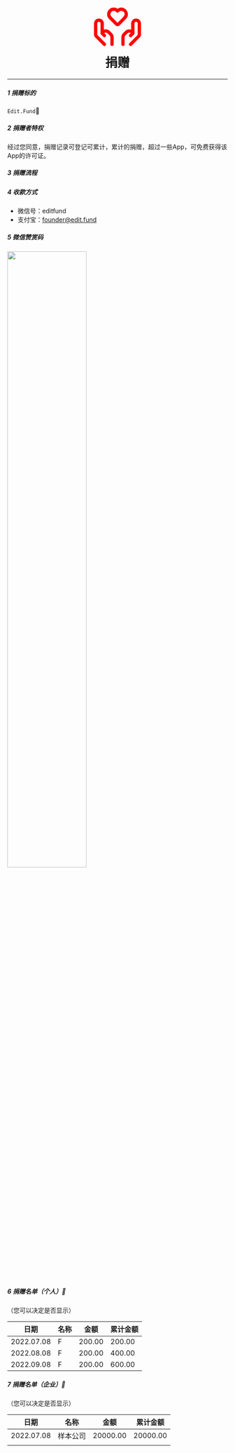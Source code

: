 <h1 align="center">
<svg xmlns="http://www.w3.org/2000/svg" width="120" height="120" viewBox="0 0 24 24"><g fill="none" stroke="red" stroke-linejoin="round" stroke-width="1.5"><path d="M16 6.28a2.28 2.28 0 0 1-.662 1.606c-.976.984-1.923 2.01-2.936 2.958a.597.597 0 0 1-.822-.017l-2.918-2.94a2.281 2.281 0 0 1 0-3.214a2.277 2.277 0 0 1 3.232 0L12 4.78l.106-.107A2.276 2.276 0 0 1 16 6.28Z"/><path stroke-linecap="round" d="m18 20l3.824-3.824a.6.6 0 0 0 .176-.424V10.5A1.5 1.5 0 0 0 20.5 9v0a1.5 1.5 0 0 0-1.5 1.5V15"/><path stroke-linecap="round" d="m18 16l.858-.858a.484.484 0 0 0 .142-.343v0a.485.485 0 0 0-.268-.433l-.443-.221a2 2 0 0 0-2.308.374l-.895.895a2 2 0 0 0-.586 1.414V20M6 20l-3.824-3.824A.6.6 0 0 1 2 15.752V10.5A1.5 1.5 0 0 1 3.5 9v0A1.5 1.5 0 0 1 5 10.5V15"/><path stroke-linecap="round" d="m6 16l-.858-.858A.485.485 0 0 1 5 14.799v0c0-.183.104-.35.268-.433l.443-.221a2 2 0 0 1 2.308.374l.895.895a2 2 0 0 1 .586 1.414V20"/></g></svg>
  <br />
  捐赠
</h1>

------

##### 1 捐赠标的
`Edit.Fund`💖

##### 2 捐赠者特权
经过您同意，捐赠记录可登记可累计，累计的捐赠，超过一些App，可免费获得该App的许可证。
##### 3 捐赠流程

##### 4 收款方式
* 微信号：editfund
* 支付宝：founder@edit.fund

##### 5 微信赞赏码

<img src="./_images/founder/Donate.webp" style="width:60%;" />

##### 6 捐赠名单（个人）💖

（您可以决定是否显示）

| 日期 | 名称 | 金额 | 累计金额 |
| --- | --- | --- | ---- |
| 2022.07.08 | F | 200.00 | 200.00 |
| 2022.08.08 | F | 200.00 | 400.00 |
| 2022.09.08 | F | 200.00 | 600.00 |

##### 7 捐赠名单（企业）💖
（您可以决定是否显示）

| 日期 | 名称 | 金额 | 累计金额 |
| --- | --- | --- | ---- |
| 2022.07.08 | 样本公司 | 20000.00 | 20000.00 |
|  |  |  |  |


